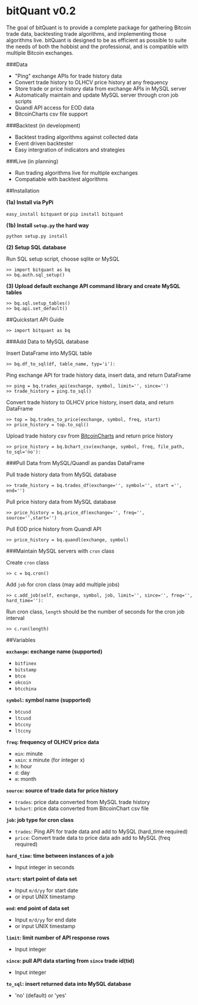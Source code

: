 # bitQuant v0.2

The goal of bitQuant is to provide a complete package for gathering Bitcoin trade data, backtesting trade algorithms, and implementing those algorithms live. bitQuant is designed to be as efficient as possible to suite the needs of both the hobbist and the professional, and is compatible with multiple Bitcoin exchanges.

###Data
- "Ping" exchange APIs for trade history data
- Convert trade history to OLHCV price history at any frequency
- Store trade or price history data from exchange APIs in MySQL server
- Automatically maintain and update MySQL server through cron job scripts
- Quandl API access for EOD data
- BitcoinCharts csv file support

###Backtest (in development)
- Backtest trading algorithms against collected data
- Event driven backtester
- Easy intergration of indicators and strategies

###Live (in planning)
- Run trading algorithms live for multiple exchanges
- Compatiable with backtest algorithms

##Installation

**(1a) Install via PyPi**

  `easy_install bitquant` or `pip install bitquant`

**(1b) Install `setup.py` the hard way**

    python setup.py install

**(2) Setup SQL database**

Run SQL setup script, choose sqlite or MySQL

    >> import bitquant as bq
    >> bq.auth.sql_setup()

**(3) Upload default exchange API command library and create MySQL tables**

    >> bq.sql.setup_tables()
    >> bq.api.set_default()

##Quickstart API Guide

    >> import bitquant as bq

###Add Data to MySQL database

Insert DataFrame into MySQL table

    >> bq.df_to_sql(df, table_name, typ='i'):

Ping exchange API for trade history data, insert data, and return DataFrame

    >> ping = bq.trades_api(exchange, symbol, limit='', since='')
    >> trade_history = ping.to_sql()

Convert trade history to OLHCV price history, insert data, and return DataFrame

    >> top = bq.trades_to_price(exchange, symbol, freq, start)
    >> price_history = top.to_sql()

Upload trade history csv from [BitcoinCharts](http://api.bitcoincharts.com/v1/csv/) and return price history

    >> price_history = bq.bchart_csv(exchange, symbol, freq, file_path, to_sql='no'):

###Pull Data from MySQL/Quandl as pandas DataFrame

Pull trade history data from MySQL database

    >> trade_history = bq.trades_df(exchange='', symbol='', start ='', end='')

Pull price history data from MySQL database

    >> price_history = bq.price_df(exchange='', freq='', source='',start='')

Pull EOD price history from Quandl API

    >> price_history = bq.quandl(exchange, symbol)

###Maintain MySQL servers with `cron` class

Create `cron` class

    >> c = bq.cron()

Add `job` for cron class (may add multiple jobs)

    >> c.add_job(self, exchange, symbol, job, limit='', since='', freq='', hard_time=''):

Run cron class, `length` should be the number of seconds for the cron job interval

    >> c.run(length)

##Variables

**`exchange`: exchange name (supported)**
- `bitfinex`
- `bitstamp`
- `btce`
- `okcoin`
- `btcchina`

**`symbol`: symbol name (supported)**
- `btcusd`
- `ltcusd`
- `btccny`
- `ltccny`

**`freq`: frequency of OLHCV price data**
- `min`: minute
- `xmin`: x minute (for integer x)
- `h`: hour
- `d`: day
- `m`: month

**`source`: source of trade data for price history**
- `trades`: price data converted from MySQL trade history
- `bchart`: price data converted from BitcoinChart csv file

**`job`: job type for cron class**
- `trades`: Ping API for trade data and add to MySQL (hard_time required)
- `price`: Convert trade data to price data adn add to MySQL (freq required)

**`hard_time`: time between instances of a job**
- Input integer in seconds

**`start`: start point of data set**
- Input `m/d/yy` for start date
- or input UNIX timestamp

**`end`: end point of data set**
- Input `m/d/yy` for end date
- or input UNIX timestamp

**`limit`: limit number of API response rows**
- Input integer

**`since`: pull API data starting from `since` trade id(tid)**
- Input integer

**`to_sql`: insert returned data into MySQL database**
- 'no' (default) or 'yes'

